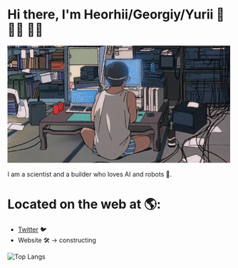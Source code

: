 # Hi there, I'm Heorhii/Georgiy/Yurii :wave: :man_technologist: 👨‍🚀

![alt-text](https://github.com/HeorhiiS/HeorhiiS/blob/master/coding.gif)

I am a scientist and a builder who loves AI and robots 🤖.

# Located on the web at :earth_americas::
 - [Twitter](https://twitter.com/georgiysk) 🐦
 - Website :hammer_and_wrench:  -> constructing
 <!-- [LinkedIn](https://www.linkedin.com/in/heorhiiskovorodnikov/) :briefcase:

<!-- ![Github Stats](https://github-readme-stats.vercel.app/api?username=HeorhiiS&count_private=true&show_icons=true&include_all_commits=true&theme=tokyonight) -->
![Top Langs](https://github-readme-stats.vercel.app/api/top-langs/?username=HeorhiiS&hide=TeX&layout=compact&theme=tokyonight)

<!-- ![visitors](https://visitor-badge.glitch.me/badge?page_id=HeorhiiS.HeorhiiS) -->

<!--
**HeorhiiS/HeorhiiS** is a ✨ _special_ ✨ repository because its `README.md` (this file) appears on your GitHub profile.

Here are some ideas to get you started:

- 🔭 I’m currently working on ...
- 🌱 I’m currently learning ...
- 👯 I’m looking to collaborate on ...
- 🤔 I’m looking for help with ...
- 💬 Ask me about ...
- 📫 How to reach me: ...
- 😄 Pronouns: ...
- ⚡ Fun fact: ...
-->
